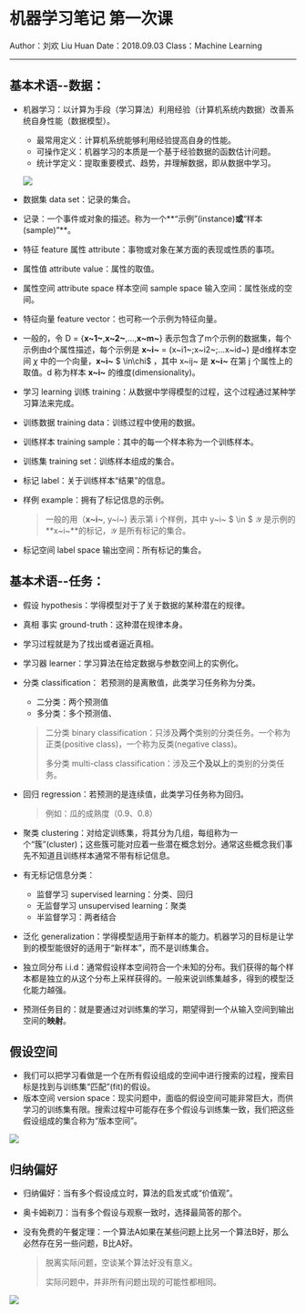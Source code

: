 # 机器学习笔记     第一次课

Author：刘欢 Liu Huan    Date：2018.09.03    Class：Machine Learning

---

## 基本术语--数据：

* 机器学习：以计算为手段（学习算法）利用经验（计算机系统内数据）改善系统自身性能（数据模型）。

  - 最常用定义：计算机系统能够利用经验提高自身的性能。
  - 可操作定义：机器学习的本质是一个基于经验数据的函数估计问题。
  - 统计学定义：提取重要模式、趋势，并理解数据，即从数据中学习。

  ![](https://ws4.sinaimg.cn/large/0069RVTdly1fuwn6iq81hj30br084wf4.jpg)

* 数据集 data set：记录的集合。

* 记录：一个事件或对象的描述。称为一个**“示例”(instance)**或**“样本(sample)”**。

* 特征 feature 属性 attribute：事物或对象在某方面的表现或性质的事项。

* 属性值 attribute value：属性的取值。

* 属性空间 attribute space 样本空间 sample space 输入空间：属性张成的空间。

* 特征向量 feature vector：也可称一个示例为特征向量。

* 一般的，令 D = {**x~1~**,**x~2~**,…,**x~m~**} 表示包含了m个示例的数据集，每个示例由d个属性描述，每个示例是 **x~i~** = (x~i1~;x~i2~;…x~id~) 是d维样本空间 $\chi$  中的一个向量，**x~i~** $ \in\chi$ ，其中 x~ij~ 是 **x~i~** 在第 j 个属性上的取值。d 称为样本 **x~i~** 的维度(dimensionality)。
* 学习 learning 训练 training：从数据中学得模型的过程，这个过程通过某种学习算法来完成。

* 训练数据 training data：训练过程中使用的数据。

* 训练样本 training sample：其中的每一个样本称为一个训练样本。

* 训练集 training set：训练样本组成的集合。

* 标记 label：关于训练样本“结果”的信息。

* 样例 example：拥有了标记信息的示例。

  > 一般的用（**x~i~**, y~i~) 表示第 i 个样例，其中 y~i~ $ \in $ $\mathcal{Y}$ 是示例的 **x~i~**的标记，$\mathcal{Y}$ 是所有标记的集合。

* 标记空间 label space 输出空间：所有标记的集合。

## 基本术语--任务：

* 假设 hypothesis：学得模型对于了关于数据的某种潜在的规律。

* 真相 事实 ground-truth：这种潜在规律本身。

* 学习过程就是为了找出或者逼近真相。

* 学习器 learner：学习算法在给定数据与参数空间上的实例化。

* 分类 classification： 若预测的是离散值，此类学习任务称为分类。

  * 二分类：两个预测值
  * 多分类：多个预测值、

  > 二分类 binary classification：只涉及**两个**类别的分类任务。一个称为正类(positive class)，一个称为反类(negative class)。
  >
  > 多分类 multi-class classification：涉及**三个及以上**的类别的分类任务。

* 回归 regression：若预测的是连续值，此类学习任务称为回归。

  > 例如：瓜的成熟度（0.9、0.8）

* 聚类 clustering：对给定训练集，将其分为几组，每组称为一个“簇”(cluster)；这些簇可能对应着一些潜在概念划分。通常这些概念我们事先不知道且训练样本通常不带有标记信息。

* 有无标记信息分类：

  * 监督学习 supervised learning：分类、回归
  * 无监督学习 unsupervised learning：聚类
  * 半监督学习：两者结合

* 泛化 generalization：学得模型适用于新样本的能力。机器学习的目标是让学到的模型能很好的适用于“新样本”，而不是训练集合。

* 独立同分布 i.i.d：通常假设样本空间符合一个未知的分布。我们获得的每个样本都是独立的从这个分布上采样获得的。一般来说训练集越多，得到的模型泛化能力越强。

* 预测任务目的：就是要通过对训练集的学习，期望得到一个从输入空间到输出空间的**映射**。

## 假设空间

* 我们可以把学习看做是一个在所有假设组成的空间中进行搜索的过程，搜索目标是找到与训练集“匹配”(fit)的假设。
* 版本空间 version space：现实问题中，面临的假设空间可能非常巨大，而供学习的训练集有限。搜索过程中可能存在多个假设与训练集一致，我们把这些假设组成的集合称为“版本空间”。

![](https://ws3.sinaimg.cn/large/006tNbRwly1fuxf1356ssj30bu06r3yx.jpg)

## 归纳偏好

* 归纳偏好：当有多个假设成立时，算法的启发式或“价值观”。

* 奥卡姆剃刀：当有多个假设与观察一致时，选择最简答的那个。

* 没有免费的午餐定理：一个算法A如果在某些问题上比另一个算法B好，那么必然存在另一些问题，B比A好。

  > 脱离实际问题，空谈某个算法好没有意义。
  >
  > 实际问题中，并非所有问题出现的可能性都相同。

![](https://ws2.sinaimg.cn/large/006tNbRwly1fuxf1u72huj30ks07xdh0.jpg)
